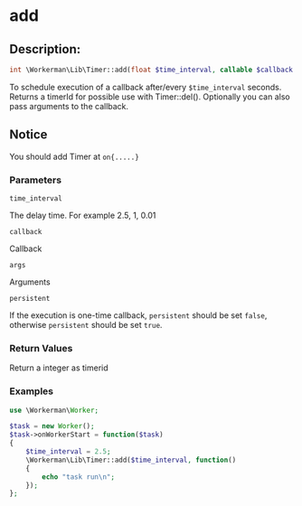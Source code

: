 # add
## Description:
```php
int \Workerman\Lib\Timer::add(float $time_interval, callable $callback [,$args = array(), bool $persistent = true])
```
To schedule execution of a callback after/every ```$time_interval``` seconds. Returns a timerId for possible use with Timer::del(). Optionally you can also pass arguments to the callback.

## Notice
You should add Timer at ```on{.....}```


### Parameters
``` time_interval ```

The delay time. For example 2.5, 1, 0.01


``` callback ```

Callback

``` args ```

Arguments

``` persistent ```

If the execution is one-time callback, ``` persistent ``` should be set ```false```, otherwise ``` persistent ``` should be set ```true```.

### Return Values
Return a integer as timerid

### Examples
```php
use \Workerman\Worker;

$task = new Worker();
$task->onWorkerStart = function($task)
{
    $time_interval = 2.5;
    \Workerman\Lib\Timer::add($time_interval, function()
    {
        echo "task run\n";
    });
};

```
